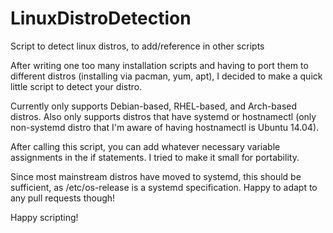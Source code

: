 # LinuxDistroDetection
Script to detect linux distros, to add/reference in other scripts

After writing one too many installation scripts and having to port them to different distros (installing via pacman, yum, apt), I decided to make a quick little script to detect your distro.

Currently only supports Debian-based, RHEL-based, and Arch-based distros.  Also only supports distros that have systemd or hostnamectl (only non-systemd distro that I'm aware of having hostnamectl is Ubuntu 14.04).

After calling this script, you can add whatever necessary variable assignments in the if statements.  I tried to make it small for portability.

Since most mainstream distros have moved to systemd, this should be sufficient, as /etc/os-release is a systemd specification.  Happy to adapt to any pull requests though!

Happy scripting!
